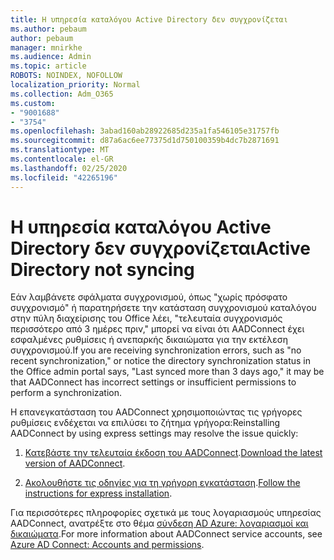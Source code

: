 ```yaml
---
title: Η υπηρεσία καταλόγου Active Directory δεν συγχρονίζεται
ms.author: pebaum
author: pebaum
manager: mnirkhe
ms.audience: Admin
ms.topic: article
ROBOTS: NOINDEX, NOFOLLOW
localization_priority: Normal
ms.collection: Adm_O365
ms.custom:
- "9001688"
- "3754"
ms.openlocfilehash: 3abad160ab28922685d235a1fa546105e31757fb
ms.sourcegitcommit: d87a6ac6ee77375d1d750100359b4dc7b2871691
ms.translationtype: MT
ms.contentlocale: el-GR
ms.lasthandoff: 02/25/2020
ms.locfileid: "42265196"
---
```

# <a name="active-directory-not-syncing"></a><span data-ttu-id="06682-102">Η υπηρεσία καταλόγου Active Directory δεν συγχρονίζεται</span><span class="sxs-lookup"><span data-stu-id="06682-102">Active Directory not syncing</span></span>

<span data-ttu-id="06682-103">Εάν λαμβάνετε σφάλματα συγχρονισμού, όπως "χωρίς πρόσφατο συγχρονισμό" ή παρατηρήσετε την κατάσταση συγχρονισμού καταλόγου στην πύλη διαχείρισης του Office λέει, "τελευταία συγχρονισμός περισσότερο από 3 ημέρες πριν," μπορεί να είναι ότι AADConnect έχει εσφαλμένες ρυθμίσεις ή ανεπαρκής δικαιώματα για την εκτέλεση συγχρονισμού.</span><span class="sxs-lookup"><span data-stu-id="06682-103">If you are receiving synchronization errors, such as "no recent synchronization," or notice the directory synchronization status in the Office admin portal says, "Last synced more than 3 days ago," it may be that AADConnect has incorrect settings or insufficient permissions to perform a synchronization.</span></span>  

<span data-ttu-id="06682-104">Η επανεγκατάσταση του AADConnect χρησιμοποιώντας τις γρήγορες ρυθμίσεις ενδέχεται να επιλύσει το ζήτημα γρήγορα:</span><span class="sxs-lookup"><span data-stu-id="06682-104">Reinstalling AADConnect by using express settings may resolve the issue quickly:</span></span>

1. <span data-ttu-id="06682-105">[Κατεβάστε την τελευταία έκδοση του AADConnect](https://go.microsoft.com/fwlink/?LinkId=615771).</span><span class="sxs-lookup"><span data-stu-id="06682-105">[Download the latest version of AADConnect](https://go.microsoft.com/fwlink/?LinkId=615771).</span></span>

2. <span data-ttu-id="06682-106">[Ακολουθήστε τις οδηγίες για τη γρήγορη εγκατάσταση](https://docs.microsoft.com/azure/active-directory/hybrid/how-to-connect-install-express).</span><span class="sxs-lookup"><span data-stu-id="06682-106">[Follow the instructions for express installation](https://docs.microsoft.com/azure/active-directory/hybrid/how-to-connect-install-express).</span></span>

<span data-ttu-id="06682-107">Για περισσότερες πληροφορίες σχετικά με τους λογαριασμούς υπηρεσίας AADConnect, ανατρέξτε στο θέμα [σύνδεση AD Azure: λογαριασμοί και δικαιώματα](https://docs.microsoft.com/azure/active-directory/hybrid/reference-connect-accounts-permissions).</span><span class="sxs-lookup"><span data-stu-id="06682-107">For more information about AADConnect service accounts, see [Azure AD Connect: Accounts and permissions](https://docs.microsoft.com/azure/active-directory/hybrid/reference-connect-accounts-permissions).</span></span>
